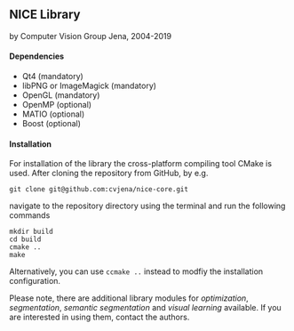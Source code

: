 ## NICE Library
by Computer Vision Group Jena, 2004-2019

#### Dependencies

* Qt4 (mandatory)
* libPNG or ImageMagick (mandatory)
* OpenGL (mandatory)
* OpenMP (optional)
* MATIO (optional)
* Boost (optional)

#### Installation

For installation of the library the cross-platform compiling tool CMake is used.
After cloning the repository from GitHub, by e.g.

	git clone git@github.com:cvjena/nice-core.git

navigate to the repository directory using the terminal and run the following commands

	mkdir build
	cd build
	cmake ..
	make

Alternatively, you can use `ccmake ..` instead to modfiy the installation configuration.

Please note, there are additional library modules for *optimization*, *segmentation*, *semantic segmentation* and *visual learning* available.
If you are interested in using them, contact the authors.
